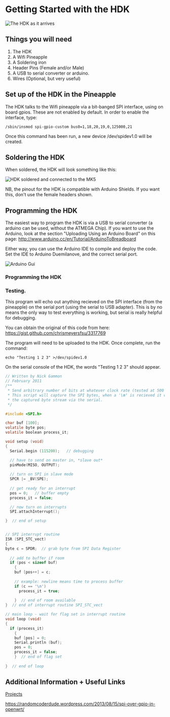 # Getting Started with the HDK

![The HDK as it arrives](../imgs/hdk1.png)

## Things you will need

1. The HDK
2. A Wifi Pineapple
3. A Soldering iron
4. Header Pins (Female and/or Male)
5. A USB to serial converter or arduino.
6. Wires (Optional, but very useful)

## Set up of the HDK in the Pineapple

The HDK talks to the Wifi pineapple via a bit-banged SPI interface, using on board gpios. These are not enabled by default. In order to enable the interface, type:

`/sbin/insmod spi-gpio-custom bus0=1,18,20,19,0,125000,21`

Once this command has been run, a new device /dev/spidev1.0 will be created. 

## Soldering the HDK

When soldered, the HDK will look something like this:

![HDK soldered and connected to the MK5](../imgs/hdk2.jpg)

NB, the pinout for the HDK is compatible with Arduino Shields. If you want this, don't use the female headers shown.

## Programming the HDK

The easiest way to program the HDK is via a USB to serial converter (a arduino can be used, without the ATMEGA Chip). If you want to use the Arduino, look at the section "Uploading Using an Arduino Board" on this page: http://www.arduino.cc/en/Tutorial/ArduinoToBreadboard

Either way, you can use the Arduino IDE to compile and deploy the code. Set the IDE to Arduino Duemilanove, and the correct serial port.  

![Arduino Gui](../imgs/hdk5.png)

### Programming the HDK

### Testing.

This program will echo out anything recieved on the SPI interface (from the pineapple) on the serial port (using the serial to USB adapter). This is by no means the only way to test everything is working, but serial is really helpful for debugging.

You can obtain the original of this code from here: https://gist.github.com/chrismeyersfsu/3317769

The program will need to be uploaded to the HDK. Once complete, run the command:

`echo "Testing 1 2 3" >/dev/spidev1.0`

On the serial console of the HDK, the words "Testing 1 2 3" should appear.

```C
// Written by Nick Gammon
// February 2011
/**
 * Send arbitrary number of bits at whatever clock rate (tested at 500 KHZ and 500 HZ).
 * This script will capture the SPI bytes, when a '\n' is recieved it will then output
 * the captured byte stream via the serial.
 */

#include <SPI.h>

char buf [100];
volatile byte pos;
volatile boolean process_it;

void setup (void)
{
  Serial.begin (115200);   // debugging

  // have to send on master in, *slave out*
  pinMode(MISO, OUTPUT);
  
  // turn on SPI in slave mode
  SPCR |= _BV(SPE);
  
  // get ready for an interrupt 
  pos = 0;   // buffer empty
  process_it = false;

  // now turn on interrupts
  SPI.attachInterrupt();

}  // end of setup


// SPI interrupt routine
ISR (SPI_STC_vect)
{
byte c = SPDR;  // grab byte from SPI Data Register
  
  // add to buffer if room
  if (pos < sizeof buf)
    {
    buf [pos++] = c;
    
    // example: newline means time to process buffer
    if (c == '\n')
      process_it = true;
      
    }  // end of room available
}  // end of interrupt routine SPI_STC_vect

// main loop - wait for flag set in interrupt routine
void loop (void)
{
  if (process_it)
    {
    buf [pos] = 0;  
    Serial.println (buf);
    pos = 0;
    process_it = false;
    }  // end of flag set
    
}  // end of loop
```

## Additional Information + Useful Links

[Projects](hdk_projects.md)

https://randomcoderdude.wordpress.com/2013/08/15/spi-over-gpio-in-openwrt/
